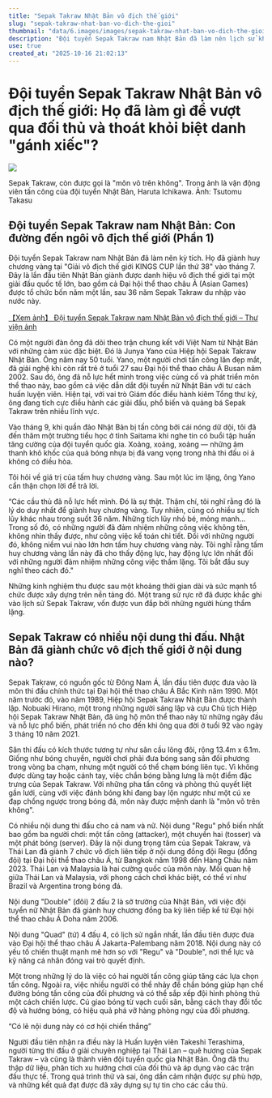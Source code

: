 ```yaml
---
title: "Sepak Takraw Nhật Bản vô địch thế giới"
slug: "sepak-takraw-nhat-ban-vo-dich-the-gioi"
thumbnail: "data/6.images/images/sepak-takraw-nhat-ban-vo-dich-the-gioi.webp"
description: "Đội tuyển Sepak Takraw nam Nhật Bản đã làm nên lịch sử khi lần đầu tiên giành huy chương vàng tại Giải vô địch thế giới KING'S CUP, đánh bại Việt Nam trong trận chung kết."
use: true
created_at: "2025-10-16 21:02:13"
---
```


# Đội tuyển Sepak Takraw Nhật Bản vô địch thế giới: Họ đã làm gì để vượt qua đối thủ và thoát khỏi biệt danh "gánh xiếc"?

![](/images/20251016-01090790-sportiva-000-4-view.webp)

Sepak Takraw, còn được gọi là "môn võ trên không". Trong ảnh là vận động viên tấn công của đội tuyển Nhật Bản, Haruta Ichikawa. Ảnh: Tsutomu Takasu

## Đội tuyển Sepak Takraw nam Nhật Bản: Con đường đến ngôi vô địch thế giới (Phần 1)

Đội tuyển Sepak Takraw nam Nhật Bản đã làm nên kỳ tích. Họ đã giành huy chương vàng tại "Giải vô địch thế giới KINGS CUP lần thứ 38" vào tháng 7. Đây là lần đầu tiên Nhật Bản giành được danh hiệu vô địch thế giới tại một giải đấu quốc tế lớn, bao gồm cả Đại hội thể thao châu Á (Asian Games) được tổ chức bốn năm một lần, sau 36 năm Sepak Takraw du nhập vào nước này.

[【Xem ảnh】 Đội tuyển Sepak Takraw nam Nhật Bản vô địch thế giới – Thư viện ảnh](https://sportiva.shueisha.co.jp/contents/photo/2025/10/16/post_63/?utm_source=news.yahoo.co.jp&utm_campaign=%2Fclm%2Fotherballgame%2Fother%2F2025%2F10%2F16%2Fpost_13%2F&utm_medium=referral)

Có một người đàn ông đã dõi theo trận chung kết với Việt Nam từ Nhật Bản với những cảm xúc đặc biệt. Đó là Junya Yano của Hiệp hội Sepak Takraw Nhật Bản. Ông năm nay 50 tuổi. Yano, một người chơi tấn công lăn đẹp mắt, đã giải nghệ khi còn rất trẻ ở tuổi 27 sau Đại hội thể thao châu Á Busan năm 2002. Sau đó, ông đã nỗ lực hết mình trong việc củng cố và phát triển môn thể thao này, bao gồm cả việc dẫn dắt đội tuyển nữ Nhật Bản với tư cách huấn luyện viên. Hiện tại, với vai trò Giám đốc điều hành kiêm Tổng thư ký, ông đang tích cực điều hành các giải đấu, phổ biến và quảng bá Sepak Takraw trên nhiều lĩnh vực.

Vào tháng 9, khi quần đảo Nhật Bản bị tấn công bởi cái nóng dữ dội, tôi đã đến thăm một trường tiểu học ở tỉnh Saitama khi nghe tin có buổi tập huấn tăng cường của đội tuyển quốc gia. Xoảng, xoảng, xoảng — những âm thanh khô khốc của quả bóng nhựa bị đá vang vọng trong nhà thi đấu oi ả không có điều hòa.

Tôi hỏi về giá trị của tấm huy chương vàng. Sau một lúc im lặng, ông Yano cẩn thận chọn lời để trả lời.

“Các cầu thủ đã nỗ lực hết mình. Đó là sự thật. Thậm chí, tôi nghĩ rằng đó là lý do duy nhất để giành huy chương vàng. Tuy nhiên, cũng có nhiều sự tích lũy khác nhau trong suốt 36 năm. Những tích lũy nhỏ bé, mỏng manh... Trong số đó, có những người đã đảm nhiệm những công việc không tên, không nhìn thấy được, như công việc kế toán chi tiết. Đối với những người đó, không niềm vui nào lớn hơn tấm huy chương vàng này. Tôi nghĩ rằng tấm huy chương vàng lần này đã cho thấy động lực, hay động lực lớn nhất đối với những người đảm nhiệm những công việc thầm lặng. Tôi bắt đầu suy nghĩ theo cách đó."

Những kinh nghiệm thu được sau một khoảng thời gian dài và sức mạnh tổ chức được xây dựng trên nền tảng đó. Một trang sử rực rỡ đã được khắc ghi vào lịch sử Sepak Takraw, vốn được vun đắp bởi những người hùng thầm lặng.

## Sepak Takraw có nhiều nội dung thi đấu. Nhật Bản đã giành chức vô địch thế giới ở nội dung nào?

Sepak Takraw, có nguồn gốc từ Đông Nam Á, lần đầu tiên được đưa vào là môn thi đấu chính thức tại Đại hội thể thao châu Á Bắc Kinh năm 1990. Một năm trước đó, vào năm 1989, Hiệp hội Sepak Takraw Nhật Bản được thành lập. Nobuaki Hirano, một trong những người sáng lập và cựu Chủ tịch Hiệp hội Sepak Takraw Nhật Bản, đã ủng hộ môn thể thao này từ những ngày đầu và nỗ lực phổ biến, phát triển nó cho đến khi ông qua đời ở tuổi 92 vào ngày 3 tháng 10 năm 2021.

Sân thi đấu có kích thước tương tự như sân cầu lông đôi, rộng 13.4m x 6.1m. Giống như bóng chuyền, người chơi phải đưa bóng sang sân đối phương trong vòng ba chạm, nhưng một người có thể chạm bóng liên tục. Vì không được dùng tay hoặc cánh tay, việc chắn bóng bằng lưng là một điểm đặc trưng của Sepak Takraw. Với những pha tấn công và phòng thủ quyết liệt gần lưới, cùng với việc đánh bóng khi đang bay lộn ngược như một cú xe đạp chổng ngược trong bóng đá, môn này được mệnh danh là "môn võ trên không".

Có nhiều nội dung thi đấu cho cả nam và nữ. Nội dung "Regu" phổ biến nhất bao gồm ba người chơi: một tấn công (attacker), một chuyền hai (tosser) và một phát bóng (server). Đây là nội dung trọng tâm của Sepak Takraw, và Thái Lan đã giành 7 chức vô địch liên tiếp ở nội dung đồng đội Regu (đồng đội) tại Đại hội thể thao châu Á, từ Bangkok năm 1998 đến Hàng Châu năm 2023. Thái Lan và Malaysia là hai cường quốc của môn này. Mối quan hệ giữa Thái Lan và Malaysia, với phong cách chơi khác biệt, có thể ví như Brazil và Argentina trong bóng đá.

Nội dung "Double" (đôi) 2 đấu 2 là sở trường của Nhật Bản, với việc đội tuyển nữ Nhật Bản đã giành huy chương đồng ba kỳ liên tiếp kể từ Đại hội thể thao châu Á Doha năm 2006.

Nội dung "Quad" (tứ) 4 đấu 4, có lịch sử ngắn nhất, lần đầu tiên được đưa vào Đại hội thể thao châu Á Jakarta-Palembang năm 2018. Nội dung này có yếu tố chiến thuật mạnh mẽ hơn so với "Regu" và "Double", nơi thể lực và kỹ năng cá nhân đóng vai trò quyết định.

Một trong những lý do là việc có hai người tấn công giúp tăng các lựa chọn tấn công. Ngoài ra, việc nhiều người có thể nhảy để chắn bóng giúp hạn chế đường bóng tấn công của đối phương và có thể sắp xếp đội hình phòng thủ một cách chiến lược. Cú giao bóng từ vạch cuối sân, bằng cách thay đổi tốc độ và hướng bóng, có hiệu quả phá vỡ hàng phòng ngự của đối phương.

“Có lẽ nội dung này có cơ hội chiến thắng”

Người đầu tiên nhận ra điều này là Huấn luyện viên Takeshi Terashima, người từng thi đấu ở giải chuyên nghiệp tại Thái Lan – quê hương của Sepak Takraw – và cũng là thành viên đội tuyển quốc gia Nhật Bản. Ông đã thu thập dữ liệu, phân tích xu hướng chơi của đối thủ và áp dụng vào các trận đấu thực tế. Trong quá trình thử và sai, ông dần cảm nhận được sự phù hợp, và những kết quả đạt được đã xây dựng sự tự tin cho các cầu thủ.